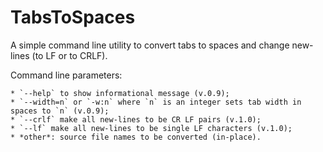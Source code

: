 # TabsToSpaces

A simple command line utility to convert tabs to spaces and change new-lines (to LF or to CRLF).

Command line parameters:

	* `--help` to show informational message (v.0.9);
	* `--width=n` or `-w:n` where `n` is an integer sets tab width in spaces to `n` (v.0.9);
	* `--crlf` make all new-lines to be CR LF pairs (v.1.0);
	* `--lf` make all new-lines to be single LF characters (v.1.0);
	* *other*: source file names to be converted (in-place).
